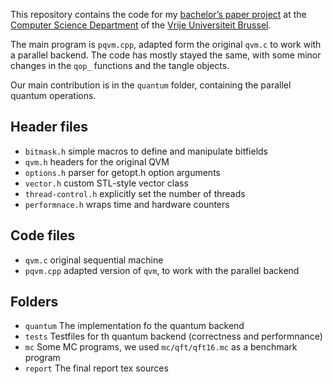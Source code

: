 This repository contains the code for my [bachelor’s paper project](https://caliweb.cumulus.vub.ac.be/caliweb/?page=course-offer&id=006306&language=en) at the [Computer Science Department](http://dinf.vub.ac.be) of the [Vrije Universiteit Brussel](http://www.vub.ac.be/en).

The main program is `pqvm.cpp`, adapted form the original `qvm.c` to work with a parallel backend. The code has mostly stayed the same, with some minor changes in the `qop_` functions and the tangle objects.

Our main contribution is in the `quantum` folder, containing the parallel quantum operations.

## Header files
+ `bitmask.h`        simple macros to define and manipulate bitfields
+ `qvm.h`            headers for the original QVM
+ `options.h`        parser for getopt.h option arguments
+ `vector.h`         custom STL-style vector class
+ `thread-control.h` explicitly set the number of threads
+ `performnace.h`    wraps time and hardware counters

## Code files
+ `qvm.c`    original sequential machine
+ `pqvm.cpp` adapted version of `qvm`, to work with the parallel backend

## Folders
+ `quantum` The implementation fo the quantum backend
+ `tests`   Testfiles for th quantum backend (correctness and performnance)
+ `mc`      Some MC programs, we used `mc/qft/qft16.mc` as a benchmark program
+ `report`  The final report tex sources